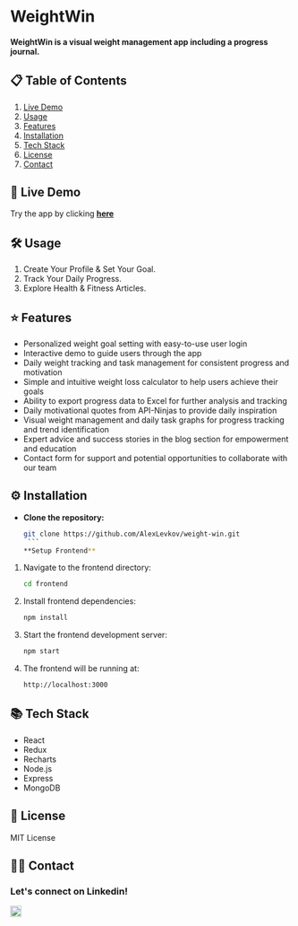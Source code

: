# WeightWin

#### WeightWin is a visual weight management app including a progress journal.

## 📋 Table of Contents

1. [Live Demo](#-live-demo)
2. [Usage](#%EF%B8%8F-usage)
3. [Features](#-features)
4. [Installation](#%EF%B8%8F-installation)
5. [Tech Stack](#-tech-stack)
6. [License](#-license)
7. [Contact](#%EF%B8%8F-contact)

## 🚀 Live Demo

Try the app by clicking <strong>[here](https://weightwin.alexlevkov.com/)</strong>

## 🛠️ Usage

1. Create Your Profile & Set Your Goal.
2. Track Your Daily Progress.
3. Explore Health & Fitness Articles.

## ⭐ Features

- Personalized weight goal setting with easy-to-use user login
- Interactive demo to guide users through the app
- Daily weight tracking and task management for consistent progress and motivation
- Simple and intuitive weight loss calculator to help users achieve their goals
- Ability to export progress data to Excel for further analysis and tracking
- Daily motivational quotes from API-Ninjas to provide daily inspiration
- Visual weight management and daily task graphs for progress tracking and trend identification
- Expert advice and success stories in the blog section for empowerment and education
- Contact form for support and potential opportunities to collaborate with our team

## ⚙️ Installation

- **Clone the repository:**
  ````bash
  git clone https://github.com/AlexLevkov/weight-win.git
   ```
  **Setup Frontend**
  ````

1. Navigate to the frontend directory:
   ```bash
   cd frontend
   ```
2. Install frontend dependencies:
   ```bash
   npm install
   ```
3. Start the frontend development server:
   ```bash
   npm start
   ```
4. The frontend will be running at:
   ```bash
   http://localhost:3000
   ```

## 📚 Tech Stack

- React
- Redux
- Recharts
- Node.js
- Express
- MongoDB

## 📃 License

MIT License

## 🙋‍♂️ Contact

<h3 align="left">Let's connect on Linkedin!</h3>
<a href="https://www.linkedin.com/in/alex-levkov/" target="blank">
<img align="center" src="https://raw.githubusercontent.com/rahuldkjain/github-profile-readme-generator/master/src/images/icons/Social/linked-in-alt.svg" alt="https://www.linkedin.com/in/alex-levkov/" height="20" width="20" /> 
</a>